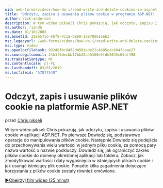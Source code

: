 ```yaml
---
uid: web-forms/videos/how-do-i/read-write-and-delete-cookies-in-aspnet
title: 'Odczytu, zapisu i usuwania plików cookie w programie ASP.NET: | Dokumentacja firmy Microsoft'
author: rick-anderson
description: W tym wideo pikseli Chris pokazują, jak odczytu, zapisu i usuwania plików cookie w aplikacji ASP.NET. Po pierwsze Dowiedz się podstawowe operacje do manipulowania cooki...
ms.author: riande
ms.date: 01/10/2008
ms.assetid: 228b575b-8bf9-4c1a-b8e9-1a878861a6b3
msc.legacyurl: /web-forms/videos/how-do-i/read-write-and-delete-cookies-in-aspnet
msc.type: video
ms.openlocfilehash: 092d8fbc8452d4501ede22c4805edc884fceae27
ms.sourcegitcommit: 24b1f6decbb17bb22a45166e5fdb0845c65af498
ms.translationtype: MT
ms.contentlocale: pl-PL
ms.lasthandoff: 03/01/2019
ms.locfileid: "57077540"
---
```

<a name="read-write-and-delete-cookies-in-aspnet"></a>Odczyt, zapis i usuwanie plików cookie na platformie ASP.NET
====================
przez [Chris pikseli](https://twitter.com/chrispels)

W tym wideo pikseli Chris pokazują, jak odczytu, zapisu i usuwania plików cookie w aplikacji ASP.NET. Po pierwsze Dowiedz się, podstawowe operacje do manipulowania plików cookie. Następnie Dowiedz się podejścia do przechowywania wielu wartości w jednym pliku cookie, za pomocą pary nazwa wartość o nazwie podkluczy. Dowiedz się, jak ograniczyć zakres plików cookie do domeny określonej aplikacji lub folderu. Zobacz, jak zmodyfikować wartości i daty wygaśnięcia w istniejących plikach cookie i jak usunąć istniejący plik cookie. Ponadto kilka zagadnienia dotyczące korzystania z plików cookie zostały również omówione.

[&#9654;Obejrzyj film wideo (25 minut)](https://channel9.msdn.com/Blogs/ASP-NET-Site-Videos/read-write-and-delete-cookies-in-aspnet)
